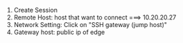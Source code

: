 1. Create Session
2. Remote Host: host that want to connect ===> 10.20.20.27
3. Network Setting: Click on "SSH gateway (jump host)"
4. Gateway host: public ip of edge
